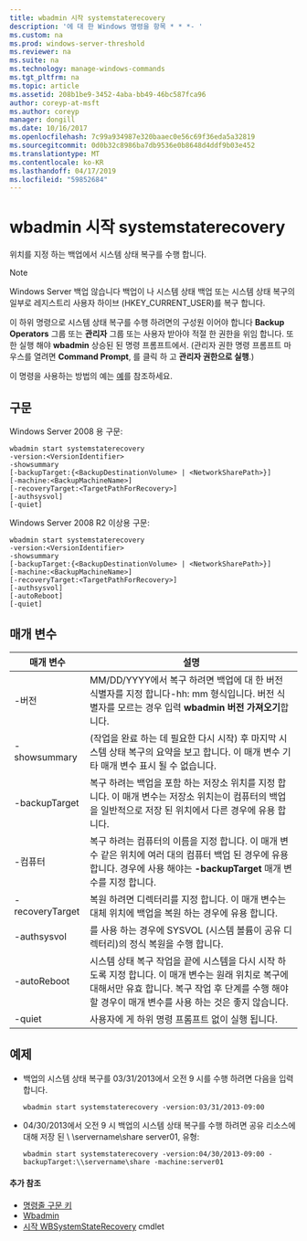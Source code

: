 ```yaml
---
title: wbadmin 시작 systemstaterecovery
description: '에 대 한 Windows 명령을 항목 * * *- '
ms.custom: na
ms.prod: windows-server-threshold
ms.reviewer: na
ms.suite: na
ms.technology: manage-windows-commands
ms.tgt_pltfrm: na
ms.topic: article
ms.assetid: 208b1be9-3452-4aba-bb49-46bc587fca96
author: coreyp-at-msft
ms.author: coreyp
manager: dongill
ms.date: 10/16/2017
ms.openlocfilehash: 7c99a934987e320baaec0e56c69f36eda5a32819
ms.sourcegitcommit: 0d0b32c8986ba7db9536e0b8648d4ddf9b03e452
ms.translationtype: MT
ms.contentlocale: ko-KR
ms.lasthandoff: 04/17/2019
ms.locfileid: "59852684"
---
```

# <a name="wbadmin-start-systemstaterecovery"></a>wbadmin 시작 systemstaterecovery



위치를 지정 하는 백업에서 시스템 상태 복구를 수행 합니다.

> [!NOTE]
> Windows Server 백업 않습니다 백업이 나 시스템 상태 백업 또는 시스템 상태 복구의 일부로 레지스트리 사용자 하이브 (HKEY_CURRENT_USER)를 복구 합니다.

이 하위 명령으로 시스템 상태 복구를 수행 하려면의 구성원 이어야 합니다 **Backup Operators** 그룹 또는 **관리자** 그룹 또는 사용자 받아야 적절 한 권한을 위임 합니다. 또한 실행 해야 **wbadmin** 상승된 된 명령 프롬프트에서. (관리자 권한 명령 프롬프트 마우스를 열려면 **Command Prompt**, 를 클릭 하 고 **관리자 권한으로 실행**.)

이 명령을 사용하는 방법의 예는 [예](#BKMK_examples)를 참조하세요.

## <a name="syntax"></a>구문

Windows Server 2008 용 구문:
```
wbadmin start systemstaterecovery
-version:<VersionIdentifier>
-showsummary
[-backupTarget:{<BackupDestinationVolume> | <NetworkSharePath>}]
[-machine:<BackupMachineName>]
[-recoveryTarget:<TargetPathForRecovery>]
[-authsysvol]
[-quiet]
```
Windows Server 2008 R2 이상용 구문:
```
wbadmin start systemstaterecovery
-version:<VersionIdentifier>
-showsummary
[-backupTarget:{<BackupDestinationVolume> | <NetworkSharePath>}]
[-machine:<BackupMachineName>]
[-recoveryTarget:<TargetPathForRecovery>]
[-authsysvol]
[-autoReboot]
[-quiet]
```

## <a name="parameters"></a>매개 변수

|매개 변수|설명|
|---------|-----------|
|-버전|MM/DD/YYYY에서 복구 하려면 백업에 대 한 버전 식별자를 지정 합니다-hh: mm 형식입니다. 버전 식별자를 모르는 경우 입력 **wbadmin 버전 가져오기**합니다.|
|-showsummary|(작업을 완료 하는 데 필요한 다시 시작) 후 마지막 시스템 상태 복구의 요약을 보고 합니다. 이 매개 변수 기타 매개 변수 표시 될 수 없습니다.|
|-backupTarget|복구 하려는 백업을 포함 하는 저장소 위치를 지정 합니다. 이 매개 변수는 저장소 위치는이 컴퓨터의 백업을 일반적으로 저장 된 위치에서 다른 경우에 유용 합니다.|
|-컴퓨터|복구 하려는 컴퓨터의 이름을 지정 합니다. 이 매개 변수 같은 위치에 여러 대의 컴퓨터 백업 된 경우에 유용 합니다. 경우에 사용 해야는 **-backupTarget** 매개 변수를 지정 합니다.|
|-recoveryTarget|복원 하려면 디렉터리를 지정 합니다. 이 매개 변수는 대체 위치에 백업을 복원 하는 경우에 유용 합니다.|
|-authsysvol|를 사용 하는 경우에 SYSVOL (시스템 볼륨이 공유 디렉터리)의 정식 복원을 수행 합니다.|
|-autoReboot|시스템 상태 복구 작업을 끝에 시스템을 다시 시작 하도록 지정 합니다. 이 매개 변수는 원래 위치로 복구에 대해서만 유효 합니다. 복구 작업 후 단계를 수행 해야 할 경우이 매개 변수를 사용 하는 것은 좋지 않습니다.|
|-quiet|사용자에 게 하위 명령 프롬프트 없이 실행 됩니다.|

## <a name="BKMK_examples"></a>예제

-   백업의 시스템 상태 복구를 03/31/2013에서 오전 9 시를 수행 하려면 다음을 입력 합니다.  
    ```
    wbadmin start systemstaterecovery -version:03/31/2013-09:00
    ```  
-   04/30/2013에서 오전 9 시 백업의 시스템 상태 복구를 수행 하려면 공유 리소스에 대해 저장 된 \\ \\servername\share server01, 유형:  
    ```
    wbadmin start systemstaterecovery -version:04/30/2013-09:00 -backupTarget:\\servername\share -machine:server01
    ```

#### <a name="additional-references"></a>추가 참조

-   [명령줄 구문 키](command-line-syntax-key.md)
-   [Wbadmin](wbadmin.md)
-   [시작 WBSystemStateRecovery](https://technet.microsoft.com/library/jj902449.aspx) cmdlet